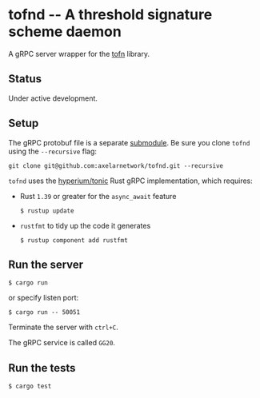# tofnd -- A threshold signature scheme daemon

A gRPC server wrapper for the [tofn](https://github.com/axelarnetwork/tofn) library.

## Status

Under active development.

## Setup

The gRPC protobuf file is a separate [submodule](https://github.com/axelarnetwork/grpc-protobuf/). Be sure you clone `tofnd` using the `--recursive` flag:
```
git clone git@github.com:axelarnetwork/tofnd.git --recursive
```

`tofnd` uses the [hyperium/tonic](https://github.com/hyperium/tonic) Rust gRPC implementation, which requires:
* Rust `1.39` or greater for the `async_await` feature
    ```
    $ rustup update
    ```
* `rustfmt` to tidy up the code it generates
    ```
    $ rustup component add rustfmt
    ```

## Run the server

```
$ cargo run
```
or specify listen port:
```
$ cargo run -- 50051
```
Terminate the server with `ctrl+C`.

The gRPC service is called `GG20`.

## Run the tests

```
$ cargo test
```
